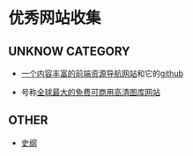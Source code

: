 #  优秀网站收集

## UNKNOW CATEGORY

+ [一个内容丰富的前端资源导航网站](http://nav.web-hub.cn/)和它的[github](https://github.com/Hulkye/FrontEndNav)

+ 号称[全球最大的免费可商用高清图库网站](https://pixabay.com/)

## OTHER
+ [史纲](/site/史纲.html)

